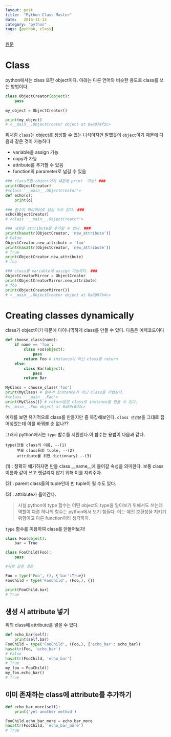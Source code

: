 ```yaml
---
layout: post
title:  "Python Class Master"
date:   2016-11-13
category: "python"
tags: [python, class]
---
```


[원문](http://stackoverflow.com/questions/100003/what-is-a-metaclass-in-python)

# Class

python에서는 class 또한 object이다. 아래는 다른 언어와 비슷한 용도로 class를 쓰는 방법이다.

```python
class ObjectCreator(object):
    pass
  
my_object = ObjectCreator()

print(my_object)
# <__main__.ObjectCreator object at 0x8974f2c>
```

위처럼 `class`는 object를 생성할 수 있는 녀석이지만 말했듯이 `object`이기 때문에 다음과 같은 것이 가능하다

* variable을 assign 가능
* copy가 가능
* attribute를 추가할 수 있음
* function의 parameter로 넘길 수 있음

```python
### class또한 object이기 때문에 print  가능! ###
print(ObjectCreator) 
#<class '__main__.ObjectCreator'>
def echo(o):
    print(o)
    
### 함수의 파라미터로 넘길 수도 있다. ###
echo(ObjectCreator) 
# <class '__main__.ObjectCreator'>

### 새로운 attribute를 추가할 수 있다. ###
print(hasattr(ObjectCreator, 'new_attribute'))
# False
ObjectCreator.new_attribute = 'foo' 
print(hasattr(ObjectCreator, 'new_attribute'))
# True
print(ObjectCreator.new_attribute)
# foo

### class를 variable에 assign 가능하다. ###
ObjectCreatorMirror = ObjectCreator
print(ObjectCreatorMirror.new_attribute)
# foo
print(ObjectCreatorMirror())
# <__main__.ObjectCreator object at 0x8997b4c>
```

# Creating classes dynamically
class가 object이기 때문에 다이나믹하게 class를 만들 수 있다.
다음은 예제코드이다

```python
def choose_class(name):
    if name == 'foo':
        class Foo(object):
            pass
        return Foo # instance가 아닌 class를 return
    else:
        class Bar(object):
            pass
        return Bar
    
MyClass = choose_class('foo') 
print(MyClass) # 함수가 instance가 아닌 class를 리턴한다.
#<class '__main__.Foo'>
print(MyClass()) # return받은 class로 instance를 만들 수 있다.
#<__main__.Foo object at 0x89c6d4c>
```

예제를 보면 유기적으로 class를 만들지만 좀 복잡해보인다. `class 선언문`을 그대로 집어넣었는데 이를 바꿔볼 순 없나??

그래서 python에서는 `type` 함수를 지원한다.이 함수는 용법이 다음과 같다.
```
type(만들 class의 이름, --(1)
     부모 class들의 tuple, --(2) 
     attribute를 위한 dictionary) --(3)
```
(1) : 정확히 얘기하자면 만들 class.__name__에 들어갈 속성을 의미한다. 보통 class 이름과 같이 쓰고 헷갈리지 않기 위해 이를 지켜주자.

(2) : parent class들의 tuple인데 빈 tuple이 될 수도 있다.

(3) : attribute가 들어간다.

> 사실 python에 type 함수는 어떤 object의 type을 알아보기 위해서도 쓰는데 역할이 다른 하나의 함수는 python에서 보기 힘들다. 이는 예전 호환성을 지키기 위함이고 다른 function이라 생각하자.

`type` 함수를 이용하여 class를 만들어보자!

```python
class Foo(object):
    bar = True

class FooChild(Foo):
    pass

#위와 같은 것은

Foo = type('Foo', (), {'bar':True})
FooChild = type('FooChild', (Foo,), {})

print(FooChild.bar)
# True
```

## 생성 시 attribute 넣기
위의 class에 attribute를 넣을 수 있다.

```python
def echo_bar(self):
    print(self.bar)
FooChild = type('FooChild', (Foo,), {'echo_bar': echo_bar})
hasattr(Foo, 'echo_bar')
# False
hasattr(FooChild, 'echo_bar')
# True
my_foo = FooChild()
my_foo.echo_bar()
# True
```

## 이미 존재하는 class에 attribute를 추가하기

```python
def echo_bar_more(self):
    print('yet another method')

FooChild.echo_bar_more = echo_bar_more
hasattr(FooChild, 'echo_bar_more')
# True
```